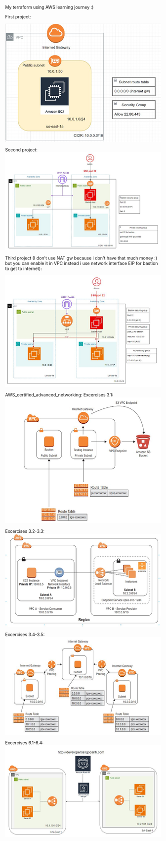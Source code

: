 My terraform using AWS learning journey :)

First project:

![Screenshot](https://github.com/lunatic-def/Terraform-Project/blob/main/First_project/First-project.JPG)


Second project:
![Screenshot](https://github.com/lunatic-def/Terraform-Project/blob/main/Second_project/Second_project.JPG)

Third project (I don't use NAT gw because i don't have that much money :) but you can enable it in VPC instead i use network interface EIP for bastion to get to internet):

![Screenshot](https://github.com/lunatic-def/Terraform-Project/blob/main/Third_project/Capture.JPG)


AWS_certified_advanced_networking: 
Excercises 3.1:
![Screenshot](https://github.com/lunatic-def/Terraform-Project/blob/main/AWS_certified_advanced_network/3.1_NetworkEx/3.1.JPG)

Excercises 3.2-3.3:
![Screenshot](https://github.com/lunatic-def/Terraform-Project/blob/main/AWS_certified_advanced_network/3.2-3.3/Capture.JPG)

Excercises 3.4-3.5:
![Screenshot](https://github.com/lunatic-def/Terraform-Project/blob/main/AWS_certified_advanced_network/3.4-3.5/Capture.JPG)

Excercises 6.1-6.4:
![Screenshot](https://github.com/lunatic-def/Terraform-Project/blob/main/AWS_certified_advanced_network/6.1-6.4/Capture.JPG)
